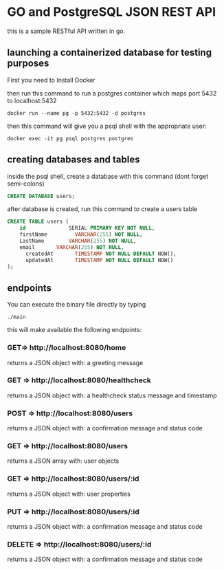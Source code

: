 # GO and PostgreSQL JSON REST API

this is a sample RESTful API written in go.

## launching a containerized database for testing purposes

First you need to Install Docker

then run this command to run a postgres container which maps port 5432 to localhost:5432

```shell
docker run --name pg -p 5432:5432 -d postgres
```

then this command will give you a psql shell with the appropriate user:

```shell
docker exec -it pg psql postgres postgres
```

## creating databases and tables

inside the psql shell, create a database with this command (dont forget semi-colons)

```sql
CREATE DATABASE users;
```

after database is created, run this command to create a users table

```sql
CREATE TABLE users (
	id       	    SERIAL PRIMARY KEY NOT NULL,
	firstName     	  VARCHAR(255) NOT NULL,
	LastName 	    VARCHAR(255) NOT NULL,
	email		VARCHAR(255) NOT NULL,
      createdAt       TIMESTAMP NOT NULL DEFAULT NOW(),
      updatedAt       TIMESTAMP NOT NULL DEFAULT NOW()
);
```
## endpoints

You can execute the binary file directly by typing
```shell
./main
```

this will make available the following endpoints:

### GET=> http://localhost:8080/home
returns a JSON object with:
a greeting message

### GET => http://localhost:8080/healthcheck
returns a JSON object with:
a healthcheck status message and timestamp

### POST => http://localhost:8080/users
returns a JSON object with:
a confirmation message and status code

### GET => http://localhost:8080/users
returns a JSON array with:
user objects 

### GET => http://localhost:8080/users/:id
returns a JSON object with:
user properties

### PUT => http://localhost:8080/users/:id
returns a JSON object with:
a confirmation message and status code

### DELETE => http://localhost:8080/users/:id
returns a JSON object with:
a confirmation message and status code

